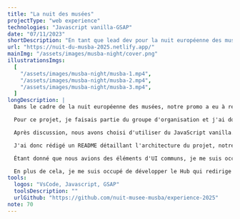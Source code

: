 ```yaml
---
title: "La nuit des musées"
projectType: "web experience"
technologies: "Javascript vanilla-GSAP"
date: "07/11/2023"
shortDescription: "En tant que lead dev pour la nuit européenne des musées, j'ai structuré un projet en JavaScript vanilla pour toute la promo, créé la documentation technique et mis en place les workflows GitHub. J'ai développé des composants UI réutilisables avec une approche orientée objet et conçu le hub central connectant toutes les expériences."
url: "https://nuit-du-musba-2025.netlify.app/"
mainImg: "/assets/images/musba-night/cover.png"
illustrationsImgs:
  [
    "/assets/images/musba-night/musba-1.mp4",
    "/assets/images/musba-night/musba-2.mp4",
    "/assets/images/musba-night/musba-3.mp4",
  ]
longDescription: |
  Dans le cadre de la nuit européenne des musées, notre promo a eu à réaliser des expériences interactives pour une installation du Musée des Beaux-Arts de Bordeaux.

  Pour ce projet, je faisais partie du groupe d'organisation et j'ai donc, pendant 2 semaines, occupé le rôle de lead dev.

  Après discussion, nous avons choisi d'utiliser du JavaScript vanilla.

  J'ai donc rédigé un README détaillant l'architecture du projet, notre méthode de travail avec les branches GitHub, et les bonnes pratiques à suivre.

  Étant donné que nous avions des éléments d'UI communs, je me suis occupé de les développer en utilisant des classes afin que chaque groupe puisse les étendre en fonction de leurs besoins.

  En plus de cela, je me suis occupé de développer le Hub qui redirige vers les expériences.
tools:
  logos: "VsCode, Javascript, GSAP"
  toolsDescription: ""
  urlGithub: "https://github.com/nuit-musee-musba/experience-2025"
note: 70
---
```

